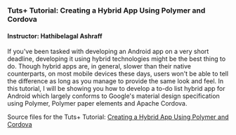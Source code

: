 ### Tuts+ Tutorial: Creating a Hybrid App Using Polymer and Cordova

#### Instructor: Hathibelagal Ashraff

If you've been tasked with developing an Android app on a very short deadline, developing it using hybrid technologies might be the best thing to do. Though hybrid apps are, in general, slower than their native counterparts, on most mobile devices these days, users won't be able to tell the difference as long as you manage to provide the same look and feel. In this tutorial, I will be showing you how to develop a to-do list hybrid app for Android which largely conforms to Google's material design specification using Polymer, Polymer paper elements and Apache Cordova.

Source files for the Tuts+ Tutorial: [Creating a Hybrid App Using Polymer and Cordova](http://code.tutsplus.com/tutorials/creating-an-android-app-using-polymer-and-cordova--cms-25434)
